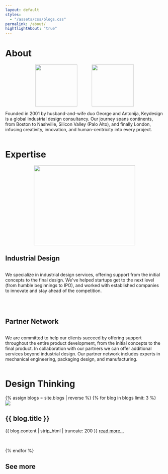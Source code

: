 ```yaml
---
layout: default
styles:
  - "/assets/css/blogs.css"
permalink: /about/
hightlightAbout: "true"
---
```

<div class="content">
    <!-- <div id="Founders" class="section">
        <div class="wrapper" style="padding: 0;">
            <div></div>
            <h1>Founders</h1>
        </div>
        <div class="wrapper" style="margin-bottom: 35pt;">
            <div style="display: flex; align-items: center; justify-content: center;">
                <img class="lazy-load" src="https://wallpapercave.com/wp/wp5338281.jpg" style="width: 100pt; height: 100pt;">
            </div>
            <div>
                <h2>Antonija</h2>
                <span>Lorem ipsum dolor sit amet...</span>
            </div>
        </div>
        <div class="wrapper">
            <div style="display: flex; align-items: center; justify-content: center;">
                <img class="lazy-load" src="https://wallpapercave.com/wp/wp5338281.jpg" style="width: 100pt; height: 100pt;">
            </div>
            <div>
                <h2>George</h2>
                <span>Lorem ipsum dolor sit amet...</span>
            </div>
        </div>
        <div class="wrapper">
            <div style="display: flex; align-items: center; justify-content: center; gap: 35pt;">
                <img src="https://wallpapercave.com/wp/wp5338281.jpg" style="width: 100pt; height: 100pt;">
                <img src="https://wallpapercave.com/wp/wp5338281.jpg" style="width: 100pt; height: 100pt;">
            </div>
            <div style="display: flex; flex-direction: column;">
                <h2>Antonija</h2>
                <p style="margin-bottom: 35pt;">Lorem ipsum dolor sit amet...</p>
                <h2>George</h2>
                <p>Lorem ipsum dolor sit amet...</p>
            </div>
        </div>
    </div> -->
    <div id="About" class="section">
        <div class="wrapper" style="padding: 0;">
            <div></div>
            <h1>About</h1>
        </div>
        <div class="wrapper">
            <div style="display: flex; align-items: center; justify-content: center; gap: 35pt;">
                <img src="{{ site.baseurl }}/assets/images/george_pfp.png" style="width: 100pt; height: 100pt;">
                <img src="{{ site.baseurl }}/assets/images/antonija_pfp.jpeg" style="width: 100pt; height: 100pt;">
            </div>
            <div style="display: flex; flex-direction: column;">
                <p>Founded in 2001 by husband-and-wife duo George and Antonija, Keydesign is a global industrial design consultancy. Our journey spans continents, from Boston to Nashville, Silicon Valley (Palo Alto), and finally London, infusing creativity, innovation, and human-centricity into every project.</p>
            </div>
        </div>
    </div>
    <div id="Expertise" class="section">
        <div class="wrapper" style="padding: 0;">
            <div></div>
            <h1>Expertise</h1>
        </div>
        <div class="wrapper">
            <div style="display: flex; align-items: center; justify-content: center;">
                <img src="{{ site.baseurl }}/assets/images/partners.svg" style="width: 242pt; height: 190pt;">
            </div>
            <div style="display: flex; flex-direction: column;">
                <h2>Industrial Design</h2>
                <p style="margin-bottom: 35pt;">We specialize in industrial design services, offering support from the initial concepts to the final design. We've helped startups get to the next level (from humble beginnings to IPO), and worked with established companies to innovate and stay ahead of the competition.</p>
                <h2>Partner Network</h2>
                <p>We are committed to help our clients succeed by offering support throughout the entire product development, from the initial concepts to the final product. In collaboration with our partners we can offer additional services beyond industrial design. Our partner network includes experts in mechanical engineering, packaging design, and manufacturing.</p>
            </div>
        </div>
    </div>
    <div id="DesignThinking1" class="section">
        <div class="wrapper" style="padding: 0;">
            <div></div>
            <h1>Design Thinking</h1>
        </div>
        {% assign blogs = site.blogs | reverse %}
        {% for blog in blogs limit: 3 %}
        <div class="wrapper" style="margin-bottom: 35pt;">
            <div class="blog-image-wrapper">
                <img class="lazy-load" src="{{ blog.main_image | prepend: site.baseurl }}" class="blog-image">
            </div>
            <div>
                <h2>{{ blog.title }}</h2>
                <span>{{ blog.content | strip_html | truncate: 200 }} <a href="{{ blog.url | prepend: site.baseurl }}" class="blog-link">read more...</a></span>
            </div>
        </div>
        {% endfor %}
        <div class="wrapper">
            <div></div>
            <div>
                <h2><a href="{{ site.baseurl }}/blogs/" style="text-decoration: none; color: var(--text-color)">See more</a></h2>
            </div>
        </div>
    </div>
</div>